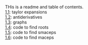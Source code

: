 THis is a readme and table of contents.   
[1.1](https://jaredcl1994.gihub.io/math4610/homework1/): taylor expansions  
[1.2](https://jaredcl1994.gihub.io/math4610/homework1/): antiderivatives  
[1.3](https://jaredcl1994.gihub.io/math4610/homework1/): graphs  
[1.4](https://jaredcl1994.gihub.io/math4610/softwaremanual/roots.cpp): code to find roots  
[1.5](https://jaredcl1994.gihub.io/math4610/softwaremanual/smaceps.cpp): code to find smaceps  
[1.6](https://jaredcl1994.gihub.io/math4610/softwaremanual/maceps.cpp): code to find maceps  
